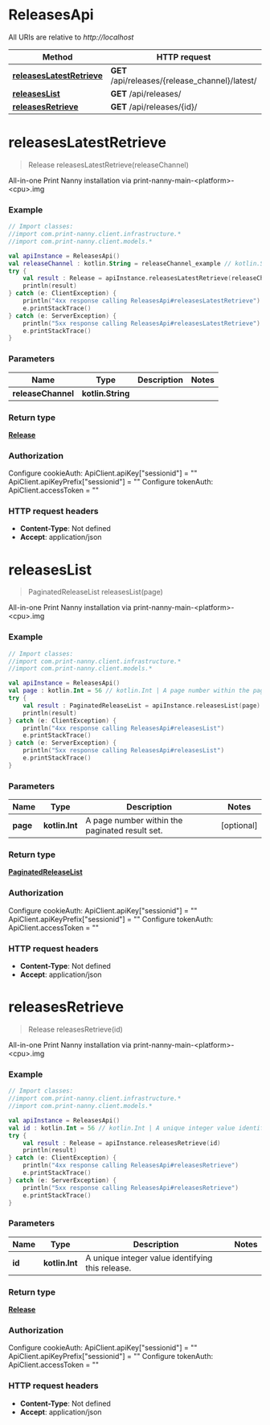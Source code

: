 # ReleasesApi

All URIs are relative to *http://localhost*

Method | HTTP request | Description
------------- | ------------- | -------------
[**releasesLatestRetrieve**](ReleasesApi.md#releasesLatestRetrieve) | **GET** /api/releases/{release_channel}/latest/ | 
[**releasesList**](ReleasesApi.md#releasesList) | **GET** /api/releases/ | 
[**releasesRetrieve**](ReleasesApi.md#releasesRetrieve) | **GET** /api/releases/{id}/ | 


<a name="releasesLatestRetrieve"></a>
# **releasesLatestRetrieve**
> Release releasesLatestRetrieve(releaseChannel)



All-in-one Print Nanny installation via print-nanny-main-&lt;platform&gt;-&lt;cpu&gt;.img

### Example
```kotlin
// Import classes:
//import com.print-nanny.client.infrastructure.*
//import com.print-nanny.client.models.*

val apiInstance = ReleasesApi()
val releaseChannel : kotlin.String = releaseChannel_example // kotlin.String | 
try {
    val result : Release = apiInstance.releasesLatestRetrieve(releaseChannel)
    println(result)
} catch (e: ClientException) {
    println("4xx response calling ReleasesApi#releasesLatestRetrieve")
    e.printStackTrace()
} catch (e: ServerException) {
    println("5xx response calling ReleasesApi#releasesLatestRetrieve")
    e.printStackTrace()
}
```

### Parameters

Name | Type | Description  | Notes
------------- | ------------- | ------------- | -------------
 **releaseChannel** | **kotlin.String**|  |

### Return type

[**Release**](Release.md)

### Authorization


Configure cookieAuth:
    ApiClient.apiKey["sessionid"] = ""
    ApiClient.apiKeyPrefix["sessionid"] = ""
Configure tokenAuth:
    ApiClient.accessToken = ""

### HTTP request headers

 - **Content-Type**: Not defined
 - **Accept**: application/json

<a name="releasesList"></a>
# **releasesList**
> PaginatedReleaseList releasesList(page)



All-in-one Print Nanny installation via print-nanny-main-&lt;platform&gt;-&lt;cpu&gt;.img

### Example
```kotlin
// Import classes:
//import com.print-nanny.client.infrastructure.*
//import com.print-nanny.client.models.*

val apiInstance = ReleasesApi()
val page : kotlin.Int = 56 // kotlin.Int | A page number within the paginated result set.
try {
    val result : PaginatedReleaseList = apiInstance.releasesList(page)
    println(result)
} catch (e: ClientException) {
    println("4xx response calling ReleasesApi#releasesList")
    e.printStackTrace()
} catch (e: ServerException) {
    println("5xx response calling ReleasesApi#releasesList")
    e.printStackTrace()
}
```

### Parameters

Name | Type | Description  | Notes
------------- | ------------- | ------------- | -------------
 **page** | **kotlin.Int**| A page number within the paginated result set. | [optional]

### Return type

[**PaginatedReleaseList**](PaginatedReleaseList.md)

### Authorization


Configure cookieAuth:
    ApiClient.apiKey["sessionid"] = ""
    ApiClient.apiKeyPrefix["sessionid"] = ""
Configure tokenAuth:
    ApiClient.accessToken = ""

### HTTP request headers

 - **Content-Type**: Not defined
 - **Accept**: application/json

<a name="releasesRetrieve"></a>
# **releasesRetrieve**
> Release releasesRetrieve(id)



All-in-one Print Nanny installation via print-nanny-main-&lt;platform&gt;-&lt;cpu&gt;.img

### Example
```kotlin
// Import classes:
//import com.print-nanny.client.infrastructure.*
//import com.print-nanny.client.models.*

val apiInstance = ReleasesApi()
val id : kotlin.Int = 56 // kotlin.Int | A unique integer value identifying this release.
try {
    val result : Release = apiInstance.releasesRetrieve(id)
    println(result)
} catch (e: ClientException) {
    println("4xx response calling ReleasesApi#releasesRetrieve")
    e.printStackTrace()
} catch (e: ServerException) {
    println("5xx response calling ReleasesApi#releasesRetrieve")
    e.printStackTrace()
}
```

### Parameters

Name | Type | Description  | Notes
------------- | ------------- | ------------- | -------------
 **id** | **kotlin.Int**| A unique integer value identifying this release. |

### Return type

[**Release**](Release.md)

### Authorization


Configure cookieAuth:
    ApiClient.apiKey["sessionid"] = ""
    ApiClient.apiKeyPrefix["sessionid"] = ""
Configure tokenAuth:
    ApiClient.accessToken = ""

### HTTP request headers

 - **Content-Type**: Not defined
 - **Accept**: application/json


